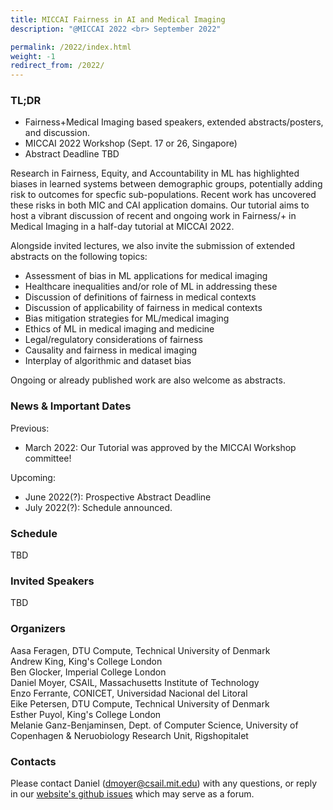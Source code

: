 ```yaml
---
title: MICCAI Fairness in AI and Medical Imaging 
description: "@MICCAI 2022 <br> September 2022"

permalink: /2022/index.html
weight: -1
redirect_from: /2022/
---
```


### TL;DR

 - Fairness+Medical Imaging based speakers, extended abstracts/posters, and discussion.
 - MICCAI 2022 Workshop (Sept. 17 or 26, Singapore)
 - Abstract Deadline TBD

Research in Fairness, Equity, and Accountability in ML has highlighted biases in learned systems between demographic groups, potentially adding risk to outcomes for specfic sub-populations. Recent work has uncovered these risks in both MIC and CAI application domains. Our tutorial aims to host a vibrant discussion of recent and ongoing work in Fairness/+ in Medical Imaging in a half-day tutorial at MICCAI 2022.

Alongside invited lectures, we also invite the submission of extended abstracts on the following topics:
 - Assessment of bias in ML applications for medical imaging
 - Healthcare inequalities and/or role of ML in addressing these
 - Discussion of definitions of fairness in medical contexts
 - Discussion of applicability of fairness in medical contexts
 - Bias mitigation strategies for ML/medical imaging
 - Ethics of ML in medical imaging and medicine
 - Legal/regulatory considerations of fairness
 - Causality and fairness in medical imaging
 - Interplay of algorithmic and dataset bias 

Ongoing or already published work are also welcome as abstracts.

### News & Important Dates

Previous:
 - March 2022: Our Tutorial was approved by the MICCAI Workshop committee!

Upcoming:
 - June 2022(?): Prospective Abstract Deadline
 - July 2022(?): Schedule announced.

### Schedule

TBD

### Invited Speakers

TBD

### Organizers

Aasa Feragen, DTU Compute, Technical University of Denmark  
Andrew King, King's College London  
Ben Glocker, Imperial College London  
Daniel Moyer, CSAIL, Massachusetts Institute of Technology  
Enzo Ferrante, CONICET, Universidad Nacional del Litoral  
Eike Petersen, DTU Compute, Technical University of Denmark  
Esther Puyol, King's College London  
Melanie Ganz-Benjaminsen, Dept. of Computer Science, University of Copenhagen & Neruobiology Research Unit, Rigshopitalet  

### Contacts

<!-- replace with group email -->
Please contact Daniel (dmoyer@csail.mit.edu) with any questions, or reply in our [website's github issues](https://github.com/miccai-faimi/miccai-faimi.github.io) which may serve as a forum.




